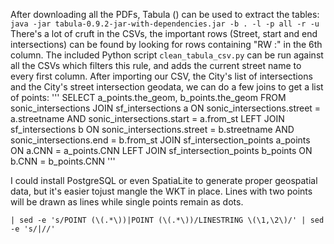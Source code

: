After downloading all the PDFs, Tabula () can be used to extract the tables:
`java -jar tabula-0.9.2-jar-with-dependencies.jar -b . -l -p all -r -u`
There's a lot of cruft in the CSVs, the important rows (Street, start and end intersections) can be found by looking for rows containing "RW :" in the 6th column.
The included Python script `clean_tabula_csv.py` can be run against all the CSVs which filters this rule, and adds the current street name to every first column.
After importing our CSV, the City's list of intersections and the City's street intersection geodata, we can do a few joins to get a list of points:
'''
SELECT a_points.the_geom, b_points.the_geom
FROM sonic_intersections
JOIN sf_intersections a ON sonic_intersections.street = a.streetname
  AND sonic_intersections.start = a.from_st
LEFT JOIN sf_intersections b ON sonic_intersections.street = b.streetname
  AND sonic_intersections.end = b.from_st
JOIN sf_intersection_points a_points ON a.CNN = a_points.CNN
LEFT JOIN sf_intersection_points b_points ON b.CNN = b_points.CNN
'''

I could install PostgreSQL or even SpatiaLite to generate proper geospatial data, but it's easier tojust mangle the WKT in place. Lines with two points will be drawn as lines while single points remain as dots.

`| sed -e 's/POINT (\(.*\))|POINT (\(.*\))/LINESTRING \(\1,\2\)/' | sed -e 's/|//'`
